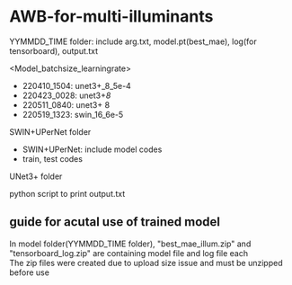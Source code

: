 # AWB-for-multi-illuminants

YYMMDD_TIME folder: include arg.txt, model.pt(best_mae), log(for tensorboard), output.txt

<Model_batchsize_learningrate>
* 220410_1504: unet3+_8_5e-4 
* 220423_0028: unet3+_8_ 
* 220511_0840: unet3+ 8
* 220519_1323: swin_16_6e-5

SWIN+UPerNet folder
  - SWIN+UPerNet: include model codes
  - train, test codes
  
  
UNet3+ folder


python script to print output.txt   


guide for acutal use of trained model
----

In model folder(YYMMDD_TIME folder), "best_mae_illum.zip" and "tensorboard_log.zip" are containing model file and log file each   
The zip files were created due to upload size issue and must be unzipped before use   
